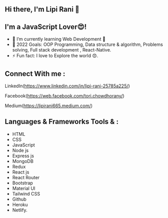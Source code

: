 ## Hi there, I'm Lipi Rani 👋
## I'm a JavaScript Lover😍!
* 🌱 I’m currently learning Web Development 🙂
* 🥅 2022 Goals: OOP Programming, Data structure & algorithm, Problems solving, Full stack development , React-Native.
* ⚡ Fun fact: I love to Explore the world 😍.

## Connect With me : 
LinkedIn(https://www.linkedin.com/in/lipi-rani-25785a225/)

Facebook(https://web.facebook.com/tori.chowdhorany/)

Medium(https://lipirani665.medium.com/)

## Languages &  Frameworks Tools & : 

* HTML
* CSS
* JavaScript
* Node js
* Express js
* MongoDB
* Redux
* React js
* React Router
* Bootstrap
* Material UI
* Tailwind CSS
* Github 
* Heroku
* Netlify.




